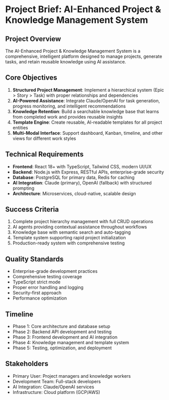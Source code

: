 # Project Brief: AI-Enhanced Project & Knowledge Management System

## Project Overview
The AI-Enhanced Project & Knowledge Management System is a comprehensive, intelligent platform designed to manage projects, generate tasks, and retain reusable knowledge using AI assistance.

## Core Objectives
1. **Structured Project Management**: Implement a hierarchical system (Epic > Story > Task) with proper relationships and dependencies
2. **AI-Powered Assistance**: Integrate Claude/OpenAI for task generation, progress monitoring, and intelligent recommendations
3. **Knowledge Retention**: Build a searchable knowledge base that learns from completed work and provides reusable insights
4. **Template Engine**: Create reusable, AI-readable templates for all project entities
5. **Multi-Modal Interface**: Support dashboard, Kanban, timeline, and other views for different work styles

## Technical Requirements
- **Frontend**: React 18+ with TypeScript, Tailwind CSS, modern UI/UX
- **Backend**: Node.js with Express, RESTful APIs, enterprise-grade security
- **Database**: PostgreSQL for primary data, Redis for caching
- **AI Integration**: Claude (primary), OpenAI (fallback) with structured prompting
- **Architecture**: Microservices, cloud-native, scalable design

## Success Criteria
1. Complete project hierarchy management with full CRUD operations
2. AI agents providing contextual assistance throughout workflows
3. Knowledge base with semantic search and auto-tagging
4. Template system supporting rapid project initialization
5. Production-ready system with comprehensive testing

## Quality Standards
- Enterprise-grade development practices
- Comprehensive testing coverage
- TypeScript strict mode
- Proper error handling and logging
- Security-first approach
- Performance optimization

## Timeline
- Phase 1: Core architecture and database setup
- Phase 2: Backend API development and testing
- Phase 3: Frontend development and AI integration
- Phase 4: Knowledge management and template system
- Phase 5: Testing, optimization, and deployment

## Stakeholders
- Primary User: Project managers and knowledge workers
- Development Team: Full-stack developers
- AI Integration: Claude/OpenAI services
- Infrastructure: Cloud platform (GCP/AWS) 